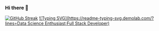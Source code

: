 ### Hi there 👋

[![GitHub Streak](https://streak-stats.demolab.com/?user=NeeleshTammana)](https://git.io/streak-stats)
[![Typing SVG](https://readme-typing-svg.demolab.com/?lines=Data Science Enthusiast;Full Stack Developer)](https://git.io/typing-svg)

<!--
**NeeleshTammana/NeeleshTammana** is a ✨ _special_ ✨ repository because its `README.md` (this file) appears on your GitHub profile.

Here are some ideas to get you started:

- 🔭 I’m currently working on ...
- 🌱 I’m currently learning ...
- 👯 I’m looking to collaborate on ...
- 🤔 I’m looking for help with ...
- 💬 Ask me about ...
- 📫 How to reach me: ...
- 😄 Pronouns: ...
- ⚡ Fun fact: ...
-->
